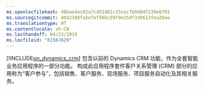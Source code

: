 ```yaml
---
ms.openlocfilehash: 48bae4ec02a7c451d61c15cecfb0d0df239e6701
ms.sourcegitcommit: 4042388fa5e7ef50bc59f9e35df330613fea29ae
ms.translationtype: HT
ms.contentlocale: zh-CN
ms.lasthandoff: 04/23/2019
ms.locfileid: "61567629"
---
```

[!INCLUDE[pn_dynamics_crm](pn-dynamics-crm.md)] 包含以前的 Dynamics CRM 功能，作为全套智能业务应用程序的一部分功能。 构成此应用程序套件客户关系管理 (CRM) 部分的应用称为“客户参与”，包括销售、客户服务、现场服务、项目服务自动化及其相关服务。